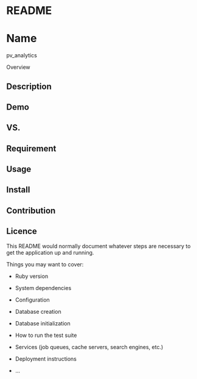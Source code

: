 # README
Name
====
pv_analytics

Overview

## Description

## Demo

## VS.

## Requirement

## Usage

## Install

## Contribution

## Licence
This README would normally document whatever steps are necessary to get the
application up and running.

Things you may want to cover:

* Ruby version

* System dependencies

* Configuration

* Database creation

* Database initialization

* How to run the test suite

* Services (job queues, cache servers, search engines, etc.)

* Deployment instructions

* ...
